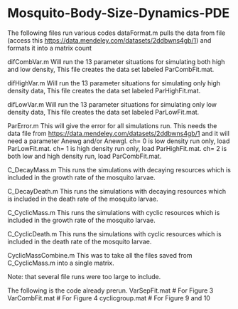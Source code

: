 # Mosquito-Body-Size-Dynamics-PDE

The following files run various codes 
dataFormat.m 
pulls the data from file (access this https://data.mendeley.com/datasets/2ddbwns4gb/1) and formats it into a matrix count

difCombVar.m 
Will run the 13 parameter situations for simulating both high and low density, This file creates the data set labeled ParCombFit.mat.

difHighVar.m 
Will run the 13 parameter situations for simulating only high density data, This file creates the data set labeled ParHighFit.mat.

difLowVar.m 
Will run the 13 parameter situations for simulating only low density data, This file creates the data set labeled ParLowFit.mat.

ParError.m
This will give the error for all simulations run. This needs the data file from https://data.mendeley.com/datasets/2ddbwns4gb/1 and it will need a parameter Anewg and/or Anewgl.
ch= 0 is low density run only, load ParLowFit.mat.
ch= 1 is high density run only, load ParHighFit.mat.
ch= 2 is both low and high density run, load ParCombFit.mat.


C_DecayMass.m
This runs the simulations with decaying resources which is included in the growth rate of the mosquito larvae.


C_DecayDeath.m
This runs the simulations with decaying resources which is included in the death rate of the mosquito larvae.


C_CyclicMass.m
This runs the simulations with cyclic resources which is included in the growth rate of the mosquito larvae.

C_CyclicDeath.m
This runs the simulations with cyclic resources which is included in the death rate of the mosquito larvae.

CyclicMassCombine.m
This was to take all the files saved from C_CyclicMass.m into a single matrix.

Note: that several file runs were too large to include.



The following is the code already prerun.
VarSepFit.mat  # For Figure 3
VarCombFit.mat  # For Figure 4
cyclicgroup.mat # For Figure 9 and 10
